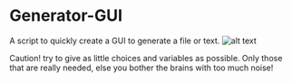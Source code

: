 # Generator-GUI
A script to quickly create a GUI to generate a file or text.
![alt text][screenshot]

[screenshot]: https://www.dropbox.com/s/sr6qhen0vx9thkh/screenshot.png?raw=1 "screenshot"

Caution! try to give as little choices and variables as possible. Only those that are really needed, else you bother the brains with too much noise!
